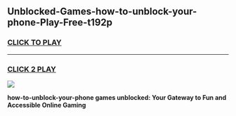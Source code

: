 
## Unblocked-Games-how-to-unblock-your-phone-Play-Free-t192p
<h3>
<a href="https://premium76.site?title=how-to-unblock-your-phone&ref=23A">CLICK TO PLAY</a></h3>
<hr>

<h3>
<a href="https://premium76.site?title=how-to-unblock-your-phone&ref=23A">CLICK 2 PLAY</a>
  
</h3>

<a href="https://premium76.site?title=how-to-unblock-your-phone&ref=23A"><img src="https://clearcache.store/games.png"></a>


**how-to-unblock-your-phone games unblocked: Your Gateway to Fun and Accessible Online Gaming**
